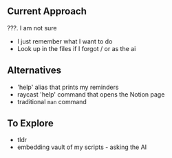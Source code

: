 

## Current Approach
???. I am not sure
- I just remember what I want to do
- Look up in the files if I forgot / or as the ai

## Alternatives
- 'help' alias that prints my reminders
- raycast 'help' command that opens the Notion page
- traditional `man` command

## To Explore
- tldr
- embedding vault of my scripts - asking the AI 